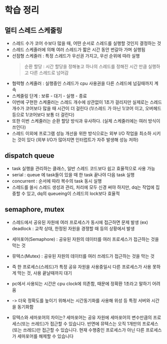 # 학습 정리

## 멀티 스레드 스케줄링
- 스레드 수가 코어 수보다 많을 때, 어떤 순서로 스레드를 실행할 것인지 결정하는 것
- 스레드 스케줄러에 의해 여러 스레드가 짧은 시간 동안 번갈아 가며 실행됨
- 선점형 스케줄러 : 특정 스레드가 우선권 가지고, 우선 순위에 따라 실행
   > 순환 할당 : 시간 할당을 정해놓고 하나의 스레드를 정해진 시간 만큼 실행하고 다른 스레드로 넘어감
- 협력형 스케줄러 : 실행중인 스레드가 cpu 사용권을 다른 스레드에 넘길때까지 계속
- 스케줄링 단계 : 보류 - 대기 - 실행 - 종료
- 이번에 구현한 스케줄러는 스레드 개수에 상관없이 1초가 걸리지만 실제로는 스레드 개수가 코어보다 많을 때 시간이 더 걸린다 
(1/스레드 가 아닌 1/코어 이고, 오버헤드 등으로 1/코어보다 보통 더 걸린다) 
- 또한 이번 스케줄러는 순환 할당 방식과 유사하다. (실제 스케줄러에는 여러 방식이 쓰인다)   
- 스레드 이외에 프로그램 성능 개선을 위한 방식으로는 외부 I/O 작업을 최소하 시키는 것이 있다 (외부 I/O가 많아지면 인터럽트가 자주 발생해 성능 저하)   

## dispatch queue
- task 실행을 관리하는 클래스, 일반 스레드 코드보다 쉽고 효율적으로 사용 가능
- serial : queue 에 task들이 있을 때 한 task 끝나야 다음 task 실행
- concurrent : 순서에 따라 복수의 task 동시 실행
- 스레드를 쓸시 스레드 생성과 관리, 처리에 모두 신경 써야 하지만, dq는 작업에 집중할 수 있고, dq의 queueing이 스레드의 lock보다 효율적


## semaphore, mutex
- 스레드에서 공유된 자원에 여러 프로세스가 동시에 접근하면 문제 발생 (ex) deadlock : 교착 상태, 한정된 자원을 경쟁할 때 등의 상황에서 발생
- 세마포어(Semaphore) : 공유된 자원의 데이터를 여러 프로세스가 접근하는 것을 막는 것
- 뮤텍스(Mutex) : 공유된 자원의 데이터를 여러 쓰레드가 접근하는 것을 막는 것
- 즉 한 프로세스(스레드)가 특정 공유 자원을 사용중일시 다른 프로세스가 사용 못하게 막는 것, 사용 끝날때까지 대기

- pc에서 사용되는 시간은 cpu clock에 의존함, 때문에 정확환 1초라고 말하기 어려움
- -> 더욱 정확도를 높이기 위해서는 시간동기화를 사용해 위성 등 특정 서버와 시간을 동기화함
- 뮤텍스와 세마포어의 차이는? 세마포어는 공유 자원에 세마포어의 변수만큼의 프로세스(또는 쓰레드)가 접근할 수 있습니다. 반면에 뮤텍스는 오직 1개만의 프로세스(또는 쓰레드)만 접근할 수 있습니다. 현재 수행중인 프로세스가 아닌 다른 프로세스가 세마포어를 해제할 수 있습니다
